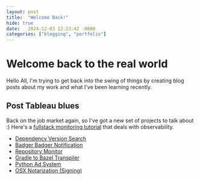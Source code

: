 ```yaml
---
layout: post
title:  "Welcome Back!"
hide: true
date:   2024-12-03 12:23:42 -0800
categories: ["blogging", "portfolio"]
---
```


# Welcome back to the real world


Hello All, I'm trying to get back into the swing of things by creating blog posts about my work and what I've been learning recently. 

## Post Tableau blues

Back on the job market again, so I've got a new set of projects to talk about :)
Here's a [fullstack monitoring tutorial][Monitoring] that deals with observability.


[Monitoring]: https://dev.to/gideonisbuilding/deploying-a-fullstack-application-with-monitoring-a-comprehensive-guide-38f4?context=digest

* [Dependency Version Search](https://github.com/tazzledazzle/dependency-version-search)
* [Badger Badger Notification](https://github.com/tazzledazzle/Badger-badger-notifications)
* [Repository Monitor](https://github.com/tazzledazzle/repo-monitor)
* [Gradle to Bazel Transpiler](https://github.com/tazzledazzle/g2b-transpiler)
* [Python Ad System]( https://github.com/tazzledazzle/py-ad-sys)
* [OSX Notarization (Signing)](https://github.com/tazzledazzle/osx-notarization)

